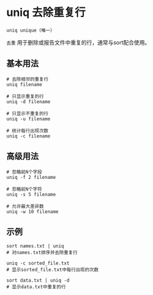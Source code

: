 # uniq 去除重复行

`uniq unique（唯一）`

`去重` 用于删除或报告文件中重复的行，通常与sort配合使用。

## 基本用法
```shell
# 去除相邻的重复行
uniq filename

# 只显示重复的行
uniq -d filename

# 只显示不重复的行
uniq -u filename

# 统计每行出现次数
uniq -c filename
```

## 高级用法
```shell
# 忽略前N个字段
uniq -f 2 filename

# 忽略前N个字符
uniq -s 5 filename

# 允许最大差异数
uniq -w 10 filename
```

## 示例
```shell
sort names.txt | uniq
# 对names.txt排序并去除重复行

uniq -c sorted_file.txt
# 显示sorted_file.txt中每行出现的次数

sort data.txt | uniq -d
# 显示data.txt中重复的行
```